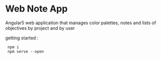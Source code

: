 
Web Note App
========================

Angular5 web application that manages color palettes, notes and lists of objectives by project and by user


getting started :


```
 npm i
 npm serve --open 
 
```
